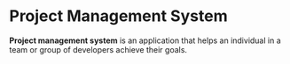 #  Project Management System

**Project management system** is an application that helps an individual in a team or group of developers achieve their goals.
